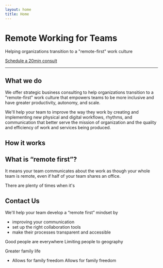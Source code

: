 ```yaml
---
layout: home
title: Home
---
```



# Remote Working for Teams
Helping organizations transition to a "remote-first" work culture

[Schedule a 20min consult](#)

---

## What we do
We offer strategic business consulting to help organizations transition to a "remote-first" work culture that empowers teams to be more inclusive and have greater productivity, autonomy, and scale.

We'll help your team to improve the way they work by creating and implementing new physical and digital workflows, rhythms, and communication that better serve the mission of organization and the quality and efficiency of work and services being produced.

## How it works

## What is “remote first”?

It means your team communicates about the work as though your whole team is remote, even if half of your team shares an office.

There are plenty of times when it's


## Contact Us


We'll help your team develop a “remote first” mindset by
- improving your communication
- set up the right collaboration tools
- make their processes transparent and accessible





Good people are everywhere
Limiting people to geography

Greater family life
- Allows for family freedom
Allows for family freedom
